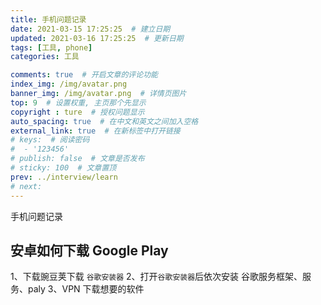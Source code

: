 ```yaml
---
title: 手机问题记录
date: 2021-03-15 17:25:25  # 建立日期
updated: 2021-03-16 17:25:25  # 更新日期
tags: [工具, phone]
categories: 工具

comments: true  # 开启文章的评论功能
index_img: /img/avatar.png
banner_img: /img/avatar.png  # 详情页图片
top: 9  # 设置权重, 主页那个先显示
copyright : ture  # 授权问题显示
auto_spacing: true  # 在中文和英文之间加入空格
external_link: true  # 在新标签中打开链接
# keys:  # 阅读密码
#  - '123456'
# publish: false  # 文章是否发布
# sticky: 100  # 文章置顶
prev: ../interview/learn
# next:
---
```


手机问题记录
<!-- more -->

## 安卓如何下载 Google Play
1、下载豌豆荚下载 `谷歌安装器`
2、打开`谷歌安装器`后依次安装 谷歌服务框架、服务、paly
3、VPN 下载想要的软件
